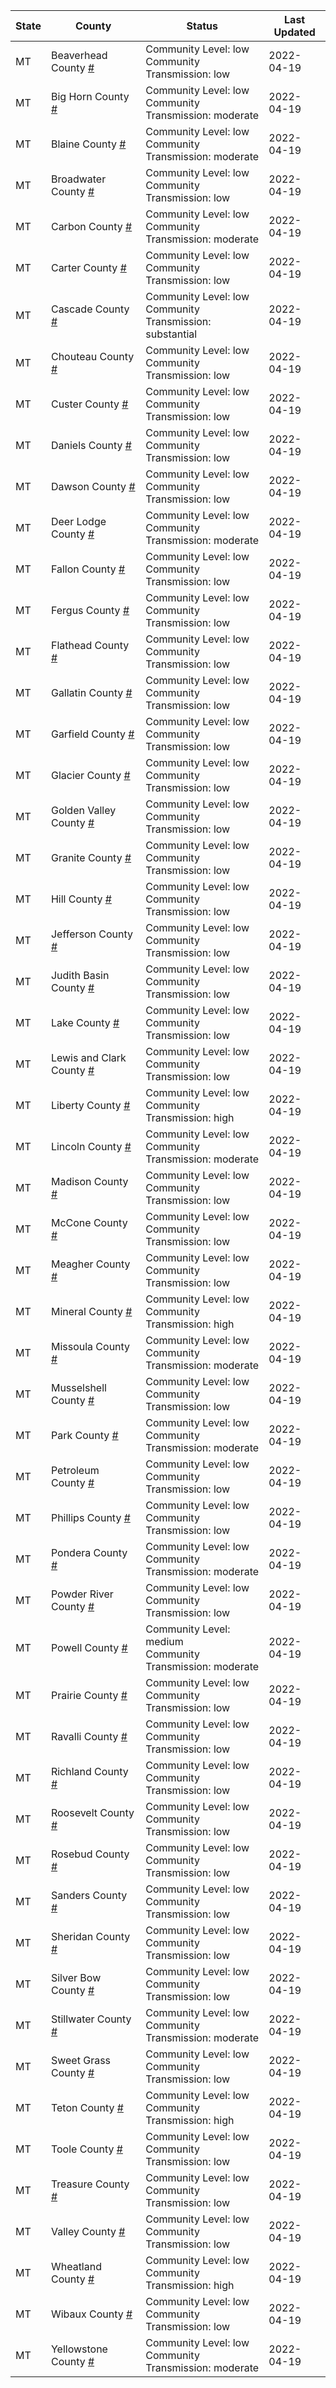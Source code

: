State | County | Status | Last Updated
--- | --- | --- | --- 
MT | Beaverhead County <a href="#beaverhead_county">#</a> | <a name="beaverhead_county"></a>Community Level: low<br/>Community Transmission: low | 2022-04-19
MT | Big Horn County <a href="#big_horn_county">#</a> | <a name="big_horn_county"></a>Community Level: low<br/>Community Transmission: moderate | 2022-04-19
MT | Blaine County <a href="#blaine_county">#</a> | <a name="blaine_county"></a>Community Level: low<br/>Community Transmission: moderate | 2022-04-19
MT | Broadwater County <a href="#broadwater_county">#</a> | <a name="broadwater_county"></a>Community Level: low<br/>Community Transmission: low | 2022-04-19
MT | Carbon County <a href="#carbon_county">#</a> | <a name="carbon_county"></a>Community Level: low<br/>Community Transmission: moderate | 2022-04-19
MT | Carter County <a href="#carter_county">#</a> | <a name="carter_county"></a>Community Level: low<br/>Community Transmission: low | 2022-04-19
MT | Cascade County <a href="#cascade_county">#</a> | <a name="cascade_county"></a>Community Level: low<br/>Community Transmission: substantial | 2022-04-19
MT | Chouteau County <a href="#chouteau_county">#</a> | <a name="chouteau_county"></a>Community Level: low<br/>Community Transmission: low | 2022-04-19
MT | Custer County <a href="#custer_county">#</a> | <a name="custer_county"></a>Community Level: low<br/>Community Transmission: low | 2022-04-19
MT | Daniels County <a href="#daniels_county">#</a> | <a name="daniels_county"></a>Community Level: low<br/>Community Transmission: low | 2022-04-19
MT | Dawson County <a href="#dawson_county">#</a> | <a name="dawson_county"></a>Community Level: low<br/>Community Transmission: low | 2022-04-19
MT | Deer Lodge County <a href="#deer_lodge_county">#</a> | <a name="deer_lodge_county"></a>Community Level: low<br/>Community Transmission: moderate | 2022-04-19
MT | Fallon County <a href="#fallon_county">#</a> | <a name="fallon_county"></a>Community Level: low<br/>Community Transmission: low | 2022-04-19
MT | Fergus County <a href="#fergus_county">#</a> | <a name="fergus_county"></a>Community Level: low<br/>Community Transmission: low | 2022-04-19
MT | Flathead County <a href="#flathead_county">#</a> | <a name="flathead_county"></a>Community Level: low<br/>Community Transmission: low | 2022-04-19
MT | Gallatin County <a href="#gallatin_county">#</a> | <a name="gallatin_county"></a>Community Level: low<br/>Community Transmission: low | 2022-04-19
MT | Garfield County <a href="#garfield_county">#</a> | <a name="garfield_county"></a>Community Level: low<br/>Community Transmission: low | 2022-04-19
MT | Glacier County <a href="#glacier_county">#</a> | <a name="glacier_county"></a>Community Level: low<br/>Community Transmission: low | 2022-04-19
MT | Golden Valley County <a href="#golden_valley_county">#</a> | <a name="golden_valley_county"></a>Community Level: low<br/>Community Transmission: low | 2022-04-19
MT | Granite County <a href="#granite_county">#</a> | <a name="granite_county"></a>Community Level: low<br/>Community Transmission: low | 2022-04-19
MT | Hill County <a href="#hill_county">#</a> | <a name="hill_county"></a>Community Level: low<br/>Community Transmission: low | 2022-04-19
MT | Jefferson County <a href="#jefferson_county">#</a> | <a name="jefferson_county"></a>Community Level: low<br/>Community Transmission: low | 2022-04-19
MT | Judith Basin County <a href="#judith_basin_county">#</a> | <a name="judith_basin_county"></a>Community Level: low<br/>Community Transmission: low | 2022-04-19
MT | Lake County <a href="#lake_county">#</a> | <a name="lake_county"></a>Community Level: low<br/>Community Transmission: low | 2022-04-19
MT | Lewis and Clark County <a href="#lewis_and_clark_county">#</a> | <a name="lewis_and_clark_county"></a>Community Level: low<br/>Community Transmission: low | 2022-04-19
MT | Liberty County <a href="#liberty_county">#</a> | <a name="liberty_county"></a>Community Level: low<br/>Community Transmission: high | 2022-04-19
MT | Lincoln County <a href="#lincoln_county">#</a> | <a name="lincoln_county"></a>Community Level: low<br/>Community Transmission: moderate | 2022-04-19
MT | Madison County <a href="#madison_county">#</a> | <a name="madison_county"></a>Community Level: low<br/>Community Transmission: low | 2022-04-19
MT | McCone County <a href="#mccone_county">#</a> | <a name="mccone_county"></a>Community Level: low<br/>Community Transmission: low | 2022-04-19
MT | Meagher County <a href="#meagher_county">#</a> | <a name="meagher_county"></a>Community Level: low<br/>Community Transmission: low | 2022-04-19
MT | Mineral County <a href="#mineral_county">#</a> | <a name="mineral_county"></a>Community Level: low<br/>Community Transmission: high | 2022-04-19
MT | Missoula County <a href="#missoula_county">#</a> | <a name="missoula_county"></a>Community Level: low<br/>Community Transmission: moderate | 2022-04-19
MT | Musselshell County <a href="#musselshell_county">#</a> | <a name="musselshell_county"></a>Community Level: low<br/>Community Transmission: low | 2022-04-19
MT | Park County <a href="#park_county">#</a> | <a name="park_county"></a>Community Level: low<br/>Community Transmission: moderate | 2022-04-19
MT | Petroleum County <a href="#petroleum_county">#</a> | <a name="petroleum_county"></a>Community Level: low<br/>Community Transmission: low | 2022-04-19
MT | Phillips County <a href="#phillips_county">#</a> | <a name="phillips_county"></a>Community Level: low<br/>Community Transmission: low | 2022-04-19
MT | Pondera County <a href="#pondera_county">#</a> | <a name="pondera_county"></a>Community Level: low<br/>Community Transmission: moderate | 2022-04-19
MT | Powder River County <a href="#powder_river_county">#</a> | <a name="powder_river_county"></a>Community Level: low<br/>Community Transmission: low | 2022-04-19
MT | Powell County <a href="#powell_county">#</a> | <a name="powell_county"></a>Community Level: medium<br/>Community Transmission: moderate | 2022-04-19
MT | Prairie County <a href="#prairie_county">#</a> | <a name="prairie_county"></a>Community Level: low<br/>Community Transmission: low | 2022-04-19
MT | Ravalli County <a href="#ravalli_county">#</a> | <a name="ravalli_county"></a>Community Level: low<br/>Community Transmission: low | 2022-04-19
MT | Richland County <a href="#richland_county">#</a> | <a name="richland_county"></a>Community Level: low<br/>Community Transmission: low | 2022-04-19
MT | Roosevelt County <a href="#roosevelt_county">#</a> | <a name="roosevelt_county"></a>Community Level: low<br/>Community Transmission: low | 2022-04-19
MT | Rosebud County <a href="#rosebud_county">#</a> | <a name="rosebud_county"></a>Community Level: low<br/>Community Transmission: low | 2022-04-19
MT | Sanders County <a href="#sanders_county">#</a> | <a name="sanders_county"></a>Community Level: low<br/>Community Transmission: low | 2022-04-19
MT | Sheridan County <a href="#sheridan_county">#</a> | <a name="sheridan_county"></a>Community Level: low<br/>Community Transmission: low | 2022-04-19
MT | Silver Bow County <a href="#silver_bow_county">#</a> | <a name="silver_bow_county"></a>Community Level: low<br/>Community Transmission: low | 2022-04-19
MT | Stillwater County <a href="#stillwater_county">#</a> | <a name="stillwater_county"></a>Community Level: low<br/>Community Transmission: moderate | 2022-04-19
MT | Sweet Grass County <a href="#sweet_grass_county">#</a> | <a name="sweet_grass_county"></a>Community Level: low<br/>Community Transmission: low | 2022-04-19
MT | Teton County <a href="#teton_county">#</a> | <a name="teton_county"></a>Community Level: low<br/>Community Transmission: high | 2022-04-19
MT | Toole County <a href="#toole_county">#</a> | <a name="toole_county"></a>Community Level: low<br/>Community Transmission: low | 2022-04-19
MT | Treasure County <a href="#treasure_county">#</a> | <a name="treasure_county"></a>Community Level: low<br/>Community Transmission: low | 2022-04-19
MT | Valley County <a href="#valley_county">#</a> | <a name="valley_county"></a>Community Level: low<br/>Community Transmission: low | 2022-04-19
MT | Wheatland County <a href="#wheatland_county">#</a> | <a name="wheatland_county"></a>Community Level: low<br/>Community Transmission: high | 2022-04-19
MT | Wibaux County <a href="#wibaux_county">#</a> | <a name="wibaux_county"></a>Community Level: low<br/>Community Transmission: low | 2022-04-19
MT | Yellowstone County <a href="#yellowstone_county">#</a> | <a name="yellowstone_county"></a>Community Level: low<br/>Community Transmission: moderate | 2022-04-19

